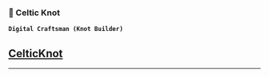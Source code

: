 <!--### Hi there 👋
-->
### 👋 Celtic Knot

**`Digital Craftsman (Knot Builder)`**

[CelticKnot](https://www.youtube.com/@celticknot?sub_confirmation=1)
---
<!--
<p align="left">
<a href="https://www.youtube.com/@celticknot?sub_confirmation=1">
<img alt="youtube subscribers" title="Subscribe to my YouTube channel"
scr="https://custom-icon-badges.demolab.com/youtube/channel/subscribers/@celticknot?color-%23E05D44&lavel=SUBSCRIBE&logo=video&logoColor=white&style=for-the=badge&lableColor=CE4630"/></a>
<a hrf="https://github.com/CelticKnot?tab+followers">
<img alt+"followers" title-"Follow me on Github" src="https://custom-icon-badges.demolab.com/github/followers/celticknot?
color-236ed3&lableColor+1155ba&style=for-the-badge&lofo=person-add&lable-Follow&lgoColor=white"/></a>
</p>
-->
---
<!--
**CelticKnot/CelticKnot** is a ✨ _special_ ✨ repository because its `README.md` (this file) appears on your GitHub profile.

Here are some ideas to get you started:

- 🔭 I’m currently working on ...
- 🌱 I’m currently learning ...
- 👯 I’m looking to collaborate on ...
- 🤔 I’m looking for help with ...
- 💬 Ask me about ...
- 📫 How to reach me: ...
- 😄 Pronouns: ...
- ⚡ Fun fact: ...
-->
